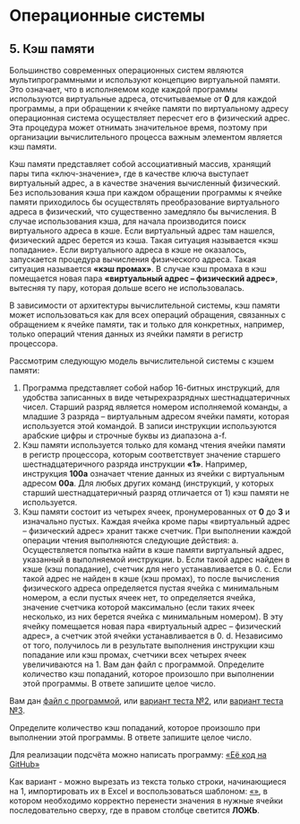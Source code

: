 # Операционные системы

## 5. Кэш памяти

Большинство современных операционных систем являются мультипрограммными и используют концепцию виртуальной памяти. Это означает, что в исполняемом коде каждой программы используются виртуальные адреса, отсчитываемые от **0** для каждой программы, а при обращении к ячейке памяти по виртуальному адресу операционная система осуществляет пересчет его в физический адрес. Эта процедура может отнимать значительное время, поэтому при организации вычислительного процесса важным элементом является кэш памяти.

Кэш памяти представляет собой ассоциативный массив, хранящий пары типа «ключ-значение», где в качестве ключа выступает виртуальный адрес, а в качестве значения вычисленный физический. Без использования кэша при каждом обращении программы к ячейке памяти приходилось бы осуществлять преобразование виртуального адреса в физический, что существенно замедляло бы вычисления. В случае использования кэша, для начала производится поиск виртуального адреса в кэше. Если виртуальный адрес там нашелся, физический адрес берется из кэша. Такая ситуация называется «кэш попадание». Если виртуального адреса в кэше не оказалось, запускается процедура вычисления физического адреса. Такая ситуация называется **«кэш промах»**. В случае кэш промаха в кэш помещается новая пара **«виртуальный адрес – физический адрес»**, вытесняя ту пару, которая дольше всего не использовалась.

В зависимости от архитектуры вычислительной системы, кэш памяти может использоваться как для всех операций обращения, связанных с обращением к ячейке памяти, так и только для конкретных, например, только операций чтения данных из ячейки памяти в регистр процессора.

Рассмотрим следующую модель вычислительной системы с кэшем памяти:

1.	Программа представляет собой набор 16-битных инструкций, для удобства записанных в виде четырехразрядных шестнадцатеричных чисел. Старший разряд является номером исполняемой команды, а младшие 3 разряда – виртуальным адресом ячейки памяти, которая используется этой командой. В записи инструкции используются арабские цифры и строчные буквы из диапазона a-f.
2.	Кэш памяти используется только для команд чтения ячейки памяти в регистр процессора, которым соответствует значение старшего шестнадцатеричного разряда инструкции **«1»**. Например, инструкция **100a** означает чтение данных из ячейки с виртуальным адресом **00a**. Для любых других команд (инструкций, у которых старший шестнадцатеричный разряд отличается от 1) кэш памяти не используется.
3.	Кэш памяти состоит из четырех ячеек, пронумерованных от **0** до **3** и изначально пустых. Каждая ячейка кроме пары «виртуальный адрес – физический адрес» хранит также счетчик. При выполнении каждой операции чтения выполняются следующие действия:
a. Осуществляется попытка найти в кэше памяти виртуальный адрес, указанный в выполняемой инструкции.
b. Если такой адрес найден в кэше (кэш попадание), счетчик для него устанавливается в 0.
c. Если такой адрес не найден в кэше (кэш промах), то после вычисления физического адреса определяется пустая ячейка с минимальным номером, а если пустых ячеек нет, то определяется ячейка, значение счетчика которой максимально (если таких ячеек несколько, из них берется ячейка с минимальным номером). В эту ячейку помещается новая пара «виртуальный адрес – физический адрес», а счетчик этой ячейки устанавливается в 0.
d. Независимо от того, получилось ли в результате выполнения инструкции кэш попадание или кэш промах, счетчики всех четырех ячеек увеличиваются на 1.
Вам дан файл с программой. Определите количество кэш попаданий, которое произошло при выполнении этой программы. В ответе запишите целое число.

Вам дан [файл с программой](./test.txt), или [вариант теста №2](./test1.txt), или [вариант теста №3](./test2.txt).

Определите количество кэш попаданий, которое произошло при выполнении этой программы. В ответе запишите целое число.

Для реализации подсчёта можно написать программу: [«Её код на GitHub»](./main.cpp)

Как вариант - можно вырезать из текста только строки, начинающиеся на 1, импортировать их в Excel и воспользоваться шаблоном: [«»](), в котором необходимо корректно перенести значения в нужные ячейки последовательно сверху, где в правом столбце светится **ЛОЖЬ**.